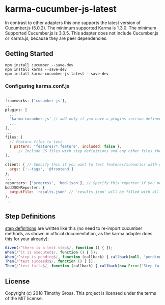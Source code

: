 # karma-cucumber-js-latest

In contrast to other adapters this one supports the latest version of Cucumber.js (5.0.2). The minimum supported Karma is 1.3.0. The minimum Supported Cucumber.js is 3.0.5. This adapter does not include Cucumber.js or Karma.js, because they are peer dependencies.

## Getting Started

```Shell
npm install cucumber --save-dev
npm install karma --save-dev
npm install karma-cucumber-js-latest --save-dev
```

### Configuring karma.conf.js

```JavaScript
...
frameworks: ['cucumber-js'],
...
plugins: [
  ...
  'karma-cucumber-js' // add only if you have a plugins section defined with other plugins.
  ...
],
...
files: [
  // Feature files to test
  { pattern: 'features/*.feature', included: false },
  ... // Include JS files with step definitions and any other files they require
],
...
client: { // Specify this if you want to test features/scenarios with certain tags only [Feature/Scenario Tags](https://docs.cucumber.io/cucumber/api/#tags)
  args: ['--tags', '@frontend']
},
...
reporters: ['progress', 'bdd-json'], // Specify this reporter if you need to integrate the test results into living documentation
bddJSONReporter: {
  outputFile: 'results.json' // 'results.json' will be filled with all scenarios test results
},
...
```

## Step Definitions

[step definitions](https://github.com/cucumber/cucumber-js/blob/master/docs/support_files/step_definitions.md) are written like this (no need to re-import cucumber methods, as shown in official documentation, as the karma adapter does this for your already):

```JavaScript
Given(/^there is a test step$/, function () { });
When(/^it is executed$/, function () { });
When(/^step is pending$/, function (callback) { callback(null, 'pending'); });
Then(/^test succeeds$/, function () { });
Then(/^test fails$/, function (callback) { callback(new Error('Step failed')); });
```

## License
Copyright (c) 2018 Timothy Gross.
This project is licensed under the terms of the MIT license.
